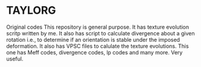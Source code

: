 # TAYLORG
Original codes
This repository is general purpose. It has texture evolution scritp written by me.
It also has script to calculate divergence about a given rotation i.e., to determine if an orientation is stable under the imposed deformation.
It also has VPSC files to calulate the texture evolutions.
This one has Meff codes, divergence codes, lp codes and many more. Very useful.
